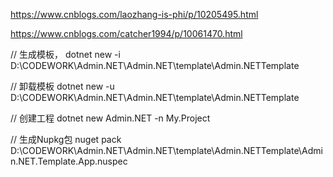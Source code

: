 https://www.cnblogs.com/laozhang-is-phi/p/10205495.html

https://www.cnblogs.com/catcher1994/p/10061470.html




// 生成模板，
dotnet new -i D:\CODEWORK\Admin.NET\Admin.NET\template\Admin.NETTemplate

// 卸载模板
dotnet new -u D:\CODEWORK\Admin.NET\Admin.NET\template\Admin.NETTemplate

// 创建工程
dotnet new Admin.NET -n My.Project



// 生成Nupkg包
nuget pack D:\CODEWORK\Admin.NET\Admin.NET\template\Admin.NETTemplate\Admin.NET.Template.App.nuspec




